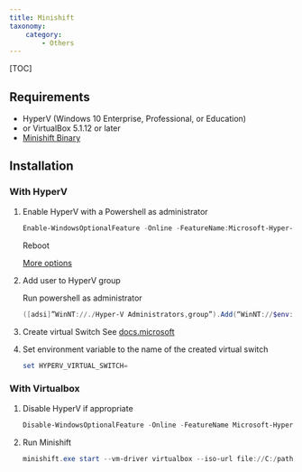 ```yaml
---
title: Minishift
taxonomy:
    category:
        - Others
---
```


[TOC]

## Requirements

- HyperV (Windows 10 Enterprise, Professional, or Education)
- or VirtualBox 5.1.12 or later
- [Minishift Binary](https://github.com/minishift/minishift/releases)

## Installation

### With HyperV

1. Enable HyperV with a Powershell as administrator

    ```powershell
    Enable-WindowsOptionalFeature -Online -FeatureName:Microsoft-Hyper-V -All
    ```
    Reboot
    
    [More options](https://docs.microsoft.com/en-us/virtualization/hyper-v-on-windows/quick-start/enable-hyper-v)

1. Add user to HyperV group

	Run powershell as administrator
	```powershell
    ([adsi]”WinNT://./Hyper-V Administrators,group”).Add(“WinNT://$env:UserDomain/$env:Username,user”)
    ```
    
1. Create virtual Switch
	See [docs.microsoft](https://docs.microsoft.com/en-us/virtualization/hyper-v-on-windows/quick-start/connect-to-network)
 
1. Set environment variable to the name of the created virtual switch
	
    ```powershell
    set HYPERV_VIRTUAL_SWITCH=
    ```
 
### With Virtualbox

1. Disable HyperV if appropriate
	
    ```powershell
    Disable-WindowsOptionalFeature -Online -FeatureName Microsoft-Hyper-V-All
    ```
1. Run Minishift

    ```powershell
    minishift.exe start --vm-driver virtualbox --iso-url file://C:/path/to/minishift-b2d.iso
    ```
